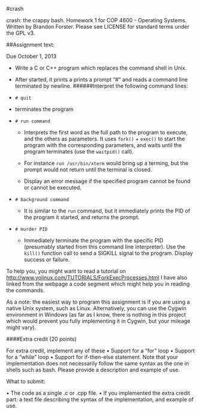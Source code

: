 #crash


crash: the crappy bash. Homework 1 for COP 4600 - Operating Systems. Written by Brandon Forster. Please see LICENSE for standard terms under the GPL v3.

##Assignment text:

Due October 1, 2013

- Write a C or C++ program which replaces the command shell in Unix. 

- After started, it prints a prints a prompt “#” and reads a command line terminated by newline.
######Interpret the following command lines:

- `# quit`

- terminates the program

- `# run command` 

  - Interprets the first word as the full path to the program to execute, and the others as parameters. It uses `fork()` + `exec()` to start the program with the corresponding parameters, and waits until the program terminates (use the `waitpid()` call). 
  - For instance `run /usr/bin/xterm` would bring up a terming, but the prompt would not return until the terminal is closed.

  - Display an error message if the specified program cannot be found or cannot be executed.  

- `# background command`

  - It is similar to the `run` command, but it immediately prints the PID of the program it started, and returns the prompt. 

- `# murder PID`

  - Immediately terminate the program with the specific PID (presumably started from this command line interpreter). Use the `kill()` function call to send a SIGKILL signal to the program. Display success or failure. 

To help you, you might want to read a tutorial on 
     http://www.yolinux.com/TUTORIALS/ForkExecProcesses.html
I have also linked from the webpage a code segment which might help you in reading the commands.

As a note: the easiest way to program this assignment is if you are using a native Unix system, such as Linux. Alternatively, you can use the Cygwin environment in Windows (as far as I know, there is nothing in this project which would prevent you fully implementing it in Cygwin, but your mileage might vary). 

####Extra credit (20 points)

For extra credit, implement any of these
•	Support for a “for” loop
•	Support for a “while” loop
•	Support for if-then-else statement.
Note that your implementation does not necessarily follow the same syntax as the one in shells such as bash. Please provide a description and example of use.  

What to submit:

•	The code as a single .c or .cpp file.
•	If you implemented the extra credit part: a text file describing the syntax of the implementation, and example of use.

